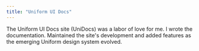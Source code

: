 ```yaml
---
title: "Uniform UI Docs"
---
```


The Uniform UI Docs site (UniDocs) was a labor of love for me. I wrote the documentation. Maintained the site's development and added features as the emerging Uniform design system evolved.

